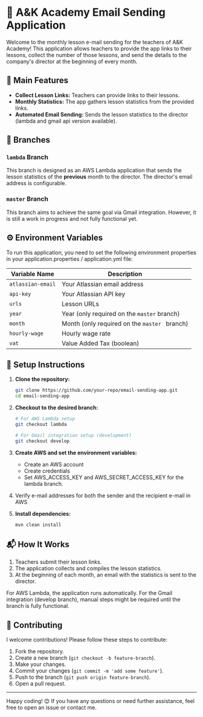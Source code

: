 # 📧 A&K Academy Email Sending Application

Welcome to the monthly lesson e-mail sending for the teachers of A&K Academy! This application allows teachers to provide the app links to their lessons, collect the number of those lessons, and send the details to the company's director at the beginning of every month.

## 🚀 Main Features

- **Collect Lesson Links:** Teachers can provide links to their lessons.
- **Monthly Statistics:** The app gathers lesson statistics from the provided links.
- **Automated Email Sending:** Sends the lesson statistics to the director (lambda and gmail api version available).

## 🌲 Branches

### `lambda` Branch
This branch is designed as an AWS Lambda application that sends the lesson statistics of the **previous** month to the director. The director's email address is configurable.

### `master` Branch
This branch aims to achieve the same goal via Gmail integration. However, it is still a work in progress and not fully functional yet.

## ⚙️ Environment Variables

To run this application, you need to set the following environment properties in your application.properties / application.yml file:

| Variable Name       | Description                                       |
|---------------------|---------------------------------------------------|
| `atlassian-email`   | Your Atlassian email address                      |
| `api-key`           | Your Atlassian API key                        |
| `urls`              | Lesson URLs                                       |
| `year`              | Year (only required on the `master` branch)       |
| `month`             | Month (only required on the `master ` branch)     |
| `hourly-wage`       | Hourly wage rate                                  |
| `vat`               | Value Added Tax (boolean)                         |

## 📝 Setup Instructions

1. **Clone the repository:**
   ```bash
   git clone https://github.com/your-repo/email-sending-app.git
   cd email-sending-app
   ```

2. **Checkout to the desired branch:**
   ```bash
   # For AWS Lambda setup
   git checkout lambda

   # For Gmail integration setup (development)
   git checkout develop
   ```

3. **Create AWS and set the environment variables:**
    - Create an AWS account
    - Create credentials
    - Set AWS_ACCESS_KEY and AWS_SECRET_ACCESS_KEY for the lambda branch.
4. Verify e-mail addresses for both the sender and the recipient e-mail in AWS  
5. **Install dependencies:**
   ```bash
   mvn clean install
   ```

## 📬 How It Works

1. Teachers submit their lesson links.
2. The application collects and compiles the lesson statistics.
3. At the beginning of each month, an email with the statistics is sent to the director.

For AWS Lambda, the application runs automatically. For the Gmail integration (develop branch), manual steps might be required until the branch is fully functional.

## 👥 Contributing

I welcome contributions! Please follow these steps to contribute:

1. Fork the repository.
2. Create a new branch (`git checkout -b feature-branch`).
3. Make your changes.
4. Commit your changes (`git commit -m 'add some feature'`).
5. Push to the branch (`git push origin feature-branch`).
6. Open a pull request.

---

Happy coding! 😊 If you have any questions or need further assistance, feel free to open an issue or contact me.

